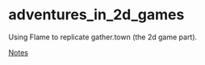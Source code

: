 # adventures_in_2d_games

Using Flame to replicate gather.town (the 2d game part).

[Notes](https://docs.google.com/document/d/1AwRDvMCzAEA6qj_e5RqV7b5Vqtdi819tkqowBr8jGHs/edit?usp=sharing)

